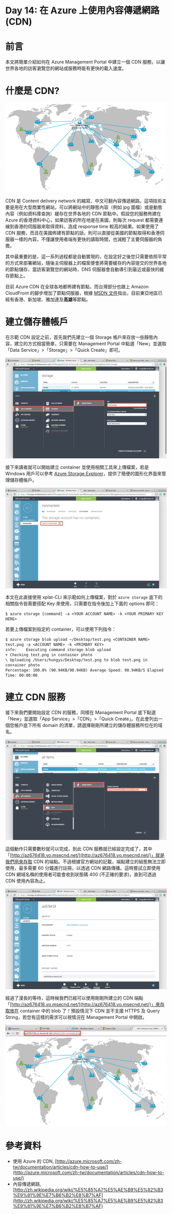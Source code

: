 Day 14: 在 Azure 上使用內容傳遞網路 (CDN)
================================

# 前言

本文將簡單介紹如何在 Azure Management Portal 中建立一個 CDN 服務，以讓世界各地的訪客瀏覽您的網站或服務時能有更快的載入速度。

# 什麼是 CDN?

![CDN](https://raw.githubusercontent.com/hungys/azure-blog/master/media/14-using-azure-cdn/cdn-concept.png)

CDN 是 Content delivery network 的縮寫，中文可翻內容傳遞網路。這項技術主要是用在大型商業性網站，可以將網站中的靜態內容（例如 jpg 圖檔）或是動態內容（例如資料庫查詢）緩存在世界各地的 CDN 節點中。假設您的服務佈建在 Azure 的香港資料中心，如果訪客的所在地是在美國，則每次 request 都需要連線到香港的伺服器來取得資料，造成 response time 較高的結果。如果使用了 CDN 服務，而且在美國佈建有節點的話，則可以直接從美國的節點取得和香港伺服器一樣的內容，不僅讓使用者端有更快的讀取時間，也減輕了主要伺服器的負擔。

其中最重要的是，這一系列過程都是自動實現的，在設定好之後您只需要依照平常的方式來部署網站，隨後主伺服器上的檔案便會將需要緩存的內容提交的世界各地的節點儲存，當訪客瀏覽您的網站時，DNS 伺服器會自動導引到最近或最快的緩存節點上。

目前 Azure CDN 在全球各地都佈建有節點，而台灣部分也跟上 Amazon CloudFront 的腳步增加了節點伺服器，根據 [MSDN 文件](http://msdn.microsoft.com/zh-tw/library/azure/gg680302.aspx)指出，目前東亞地區已經有香港、新加坡、雅加達及**高雄**等節點。

# 建立儲存體帳戶

在示範 CDN 設定之前，首先我們先建立一個 Storage 帳戶來存放一些靜態內容，建立的方式相當簡單，只需要在 Management Portal 中點選「New」並選取「Data Service」>「Storage」>「Quick Create」即可。

![Create storage account](https://raw.githubusercontent.com/hungys/azure-blog/master/media/14-using-azure-cdn/create-storage-account.png)

接下來讀者就可以開始建立 container 並使用相關工具來上傳檔案，若是 Windows 用戶可以參考 [Azure Storage Explorer](https://azurestorageexplorer.codeplex.com/)，提供了簡便的圖形化界面來管理儲存體帳戶。

![Storage account](https://raw.githubusercontent.com/hungys/azure-blog/master/media/14-using-azure-cdn/storage-account-dashboard.png)

本文在此直接使用 xplat-CLI 來示範如何上傳檔案，對於 `azure storage` 底下的相關指令皆需要搭配 Key 來使用，只需要在指令後加上下面的 options 即可：

```
$ azure storage [command] -a <YOUR ACCOUNT NAME> -k <YOUR PRIMARY KEY HERE>
```

若要上傳檔案到指定的 container，可以使用下列指令：

```
$ azure storage blob upload ~/Desktop/test.png <CONTAINER NAME> test.png -a <ACCOUNT NAME> -k <PRIMARY KEY>
info:    Executing command storage blob upload
+ Checking test.png in container photo                             
\ Uploading /Users/hungys/Desktop/test.png to blob test.png in con+ainer photo
Percentage: 100.0% (90.94KB/90.94KB) Average Speed: 90.94KB/S Elapsed Time: 00:00:00
```

# 建立 CDN 服務

接下來我們要開始設定 CDN 的服務，同樣在 Management Portal 底下點選「New」並選取「App Service」>「CDN」>「Quick Create」。在此會列出一個您帳戶底下所有 domain 的清單，請選擇剛剛所建立的儲存體服務所位在的域名。

![Create CDN](https://raw.githubusercontent.com/hungys/azure-blog/master/media/14-using-azure-cdn/create-cdn.png)

這個動作只需要數秒就可以完成，到此 CDN 服務就已經設定完成了，其中「[http://az676418.vo.msecnd.net/](http://az676418.vo.msecnd.net/)」就是我們用來存取 CDN 的端點。不過根據官方網站的記載，端點建立的組態無法立即使用，最多需要 60 分鐘進行註冊，以透過 CDN 網路傳播。這時嘗試立即使用 CDN 網域名稱的使用者可能會收到狀態碼 400 (不正確的要求)，直到可透過 CDN 使用內容為止。

![CDN](https://raw.githubusercontent.com/hungys/azure-blog/master/media/14-using-azure-cdn/cdn-dashboard.png)

經過了漫長的等待，這時候我們已經可以使用剛剛所建立的 CDN 端點「[http://az676418.vo.msecnd.net/](http://az676418.vo.msecnd.net/)」來存取放在 container 中的 blob 了！預設情況下 CDN 並不支援 HTTPS 及 Query String，若您有這樣的需求可以視情況在 Management Portal 中開啟。

![from CDN](https://raw.githubusercontent.com/hungys/azure-blog/master/media/14-using-azure-cdn/from-cdn.png)

# 參考資料

- 使用 Azure 的 CDN, [http://azure.microsoft.com/zh-tw/documentation/articles/cdn-how-to-use/](http://azure.microsoft.com/zh-tw/documentation/articles/cdn-how-to-use/)
- 內容傳遞網路, [http://zh.wikipedia.org/wiki/%E5%85%A7%E5%AE%B9%E5%82%B3%E9%81%9E%E7%B6%B2%E8%B7%AF](http://zh.wikipedia.org/wiki/%E5%85%A7%E5%AE%B9%E5%82%B3%E9%81%9E%E7%B6%B2%E8%B7%AF)